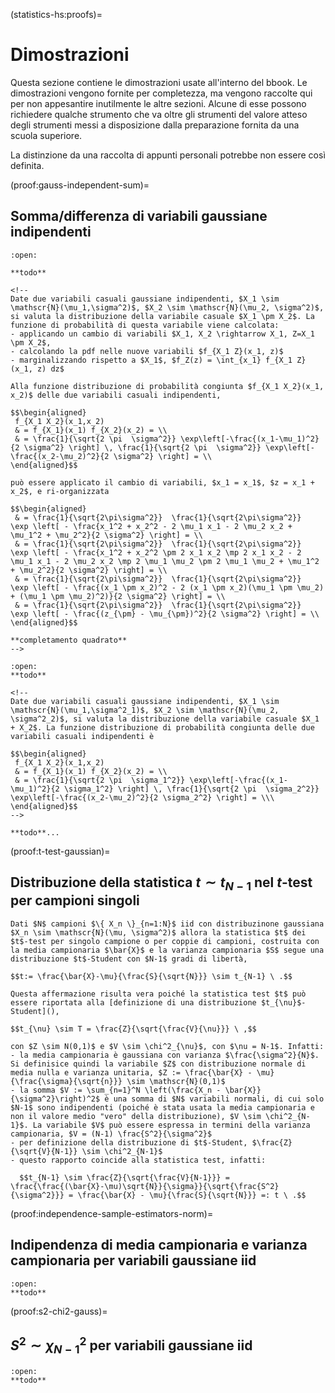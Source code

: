 (statistics-hs:proofs)=
# Dimostrazioni

Questa sezione contiene le dimostrazioni usate all'interno del bbook. Le dimostrazioni vengono fornite per completezza, ma vengono raccolte qui per non appesantire inutilmente le altre sezioni. Alcune di esse possono richiedere qualche strumento che va oltre gli strumenti del valore atteso degli strumenti messi a disposizione dalla preparazione fornita da una scuola superiore.

La distinzione da una raccolta di appunti personali potrebbe non essere così definita.

(proof:gauss-independent-sum)=
## Somma/differenza di variabili gaussiane indipendenti
```{dropdown} Con la stessa varianza
:open:

**todo**

<!--
Date due variabili casuali gaussiane indipendenti, $X_1 \sim \mathscr{N}(\mu_1,\sigma^2)$, $X_2 \sim \mathscr{N}(\mu_2, \sigma^2)$, si valuta la distribuzione della variabile casuale $X_1 \pm X_2$. La funzione di probabilità di questa variabile viene calcolata:
- applicando un cambio di variabili $X_1, X_2 \rightarrow X_1, Z=X_1 \pm X_2$,
- calcolando la pdf nelle nuove variabili $f_{X_1 Z}(x_1, z)$
- marginalizzando rispetto a $X_1$, $f_Z(z) = \int_{x_1} f_{X_1 Z}(x_1, z) dz$

Alla funzione distribuzione di probabilità congiunta $f_{X_1 X_2}(x_1, x_2)$ delle due variabili casuali indipendenti,

$$\begin{aligned}
 f_{X_1 X_2}(x_1,x_2)
 & = f_{X_1}(x_1) f_{X_2}(x_2) = \\
 & = \frac{1}{\sqrt{2 \pi  \sigma^2}} \exp\left[-\frac{(x_1-\mu_1)^2}{2 \sigma^2} \right] \, \frac{1}{\sqrt{2 \pi  \sigma^2}} \exp\left[-\frac{(x_2-\mu_2)^2}{2 \sigma^2} \right] = \\
\end{aligned}$$

può essere applicato il cambio di variabili, $x_1 = x_1$, $z = x_1 + x_2$, e ri-organizzata 

$$\begin{aligned}
 & = \frac{1}{\sqrt{2\pi\sigma^2}}  \frac{1}{\sqrt{2\pi\sigma^2}}  \exp \left[ - \frac{x_1^2 + x_2^2 - 2 \mu_1 x_1 - 2 \mu_2 x_2 + \mu_1^2 + \mu_2^2}{2 \sigma^2} \right] = \\
 & = \frac{1}{\sqrt{2\pi\sigma^2}}  \frac{1}{\sqrt{2\pi\sigma^2}}  \exp \left[ - \frac{x_1^2 + x_2^2 \pm 2 x_1 x_2 \mp 2 x_1 x_2 - 2 \mu_1 x_1 - 2 \mu_2 x_2 \mp 2 \mu_1 \mu_2 \pm 2 \mu_1 \mu_2 + \mu_1^2 + \mu_2^2}{2 \sigma^2} \right] = \\
 & = \frac{1}{\sqrt{2\pi\sigma^2}}  \frac{1}{\sqrt{2\pi\sigma^2}}  \exp \left[ - \frac{(x_1 \pm x_2)^2 - 2 (x_1 \pm x_2)(\mu_1 \pm \mu_2)  + (\mu_1 \pm \mu_2)^2)}{2 \sigma^2} \right] = \\
 & = \frac{1}{\sqrt{2\pi\sigma^2}}  \frac{1}{\sqrt{2\pi\sigma^2}}  \exp \left[ - \frac{(z_{\pm} - \mu_{\pm})^2}{2 \sigma^2} \right] = \\
\end{aligned}$$

**completamento quadrato**
-->

```
```{dropdown} Con varianza diversa
:open:
**todo**

<!--
Date due variabili casuali gaussiane indipendenti, $X_1 \sim \mathscr{N}(\mu_1,\sigma^2_1)$, $X_2 \sim \mathscr{N}(\mu_2, \sigma^2_2)$, si valuta la distribuzione della variabile casuale $X_1 + X_2$. La funzione distribuzione di probabilità congiunta delle due variabili casuali indipendenti è

$$\begin{aligned}
 f_{X_1 X_2}(x_1,x_2)
 & = f_{X_1}(x_1) f_{X_2}(x_2) = \\
 & = \frac{1}{\sqrt{2 \pi  \sigma_1^2}} \exp\left[-\frac{(x_1-\mu_1)^2}{2 \sigma_1^2} \right] \, \frac{1}{\sqrt{2 \pi  \sigma_2^2}} \exp\left[-\frac{(x_2-\mu_2)^2}{2 \sigma_2^2} \right] = \\\
\end{aligned}$$
-->

**todo**...

```

(proof:t-test-gaussian)=
## Distribuzione della statistica $t \sim t_{N-1}$ nel $t$-test per campioni singoli
```{dropdown} Dimostrazione
Dati $N$ campioni $\{ X_n \}_{n=1:N}$ iid con distribuzinone gaussiana $X_n \sim \mathscr{N}(\mu, \sigma^2)$ allora la statistica $t$ dei $t$-test per singolo campione o per coppie di campioni, costruita con la media campionaria $\bar{X}$ e la varianza campionaria $S$ segue una distribuzione $t$-Student con $N-1$ gradi di libertà,

$$t:= \frac{\bar{X}-\mu}{\frac{S}{\sqrt{N}}} \sim t_{N-1} \ .$$

Questa affermazione risulta vera poiché la statistica test $t$ può essere riportata alla [definizione di una distribuzione $t_{\nu}$-Student](),

$$t_{\nu} \sim T = \frac{Z}{\sqrt{\frac{V}{\nu}}} \ ,$$

con $Z \sim N(0,1)$ e $V \sim \chi^2_{\nu}$, con $\nu = N-1$. Infatti:
- la media campionaria è gaussiana con varianza $\frac{\sigma^2}{N}$. Si definisice quindi la variabile $Z$ con distribuzione normale di media nulla e varianza unitaria, $Z := \frac{\bar{X} - \mu}{\frac{\sigma}{\sqrt{n}}} \sim \mathscr{N}(0,1)$
- la somma $V := \sum_{n=1}^N \left(\frac{X_n - \bar{X}}{\sigma^2}\right)^2$ è una somma di $N$ variabili normali, di cui solo $N-1$ sono indipendenti (poiché è stata usata la media campionaria e non il valore medio "vero" della distribuzione), $V \sim \chi^2_{N-1}$. La variabile $V$ può essere espressa in termini della varianza campionaria, $V = (N-1) \frac{S^2}{\sigma^2}$
- per definizione della distribuzione di $t$-Student, $\frac{Z}{\sqrt{V}{N-1}} \sim \chi^2_{N-1}$
- questo rapporto coincide alla statistica test, infatti:

  $$t_{N-1} \sim \frac{Z}{\sqrt{\frac{V}{N-1}}} = \frac{\frac{(\bar{X}-\mu)\sqrt{N}}{\sigma}}{\sqrt{\frac{S^2}{\sigma^2}}} = \frac{\bar{X} - \mu}{\frac{S}{\sqrt{N}}} =: t \ .$$

```

(proof:independence-sample-estimators-norm)=
## Indipendenza di media campionaria e varianza campionaria per variabili gaussiane iid
```{dropdown} Dimostrazione
:open:
**todo**
```
(proof:s2-chi2-gauss)=
## $S^2 \sim \chi^2_{N-1}$ per variabili gaussiane iid
```{dropdown} Dimostrazione
:open:
**todo**
```


